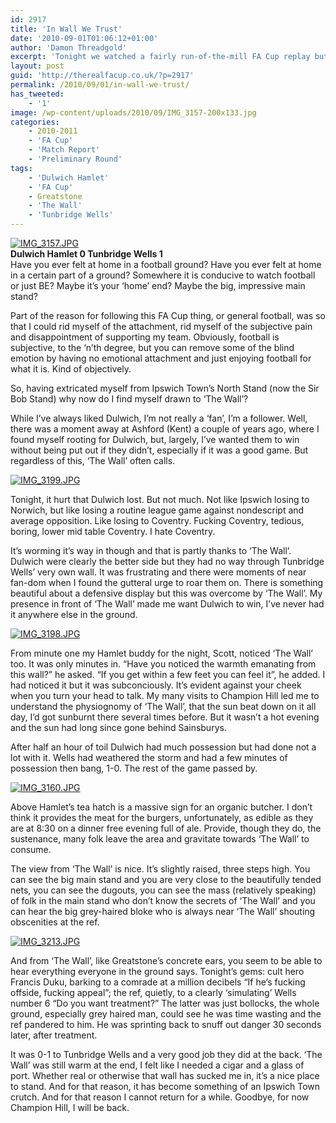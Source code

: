 ```yaml
---
id: 2917
title: 'In Wall We Trust'
date: '2010-09-01T01:06:12+01:00'
author: 'Damon Threadgold'
excerpt: 'Tonight we watched a fairly run-of-the-mill FA Cup replay but realised we''d been sucked in thanks to a lovely big wall.'
layout: post
guid: 'http://therealfacup.co.uk/?p=2917'
permalink: /2010/09/01/in-wall-we-trust/
has_tweeted:
    - '1'
image: /wp-content/uploads/2010/09/IMG_3157-200x133.jpg
categories:
    - 2010-2011
    - 'FA Cup'
    - 'Match Report'
    - 'Preliminary Round'
tags:
    - 'Dulwich Hamlet'
    - 'FA Cup'
    - Greatstone
    - 'The Wall'
    - 'Tunbridge Wells'
---
```


[![IMG_3157.JPG](http://lh3.ggpht.com/_3L4_Y2OBz2M/TH2OzVMwlWI/AAAAAAAACds/SKrjEEgMp88/IMG_3157.JPG?imgmax=200)](http://lh3.ggpht.com/_3L4_Y2OBz2M/TH2OzVMwlWI/AAAAAAAACds/SKrjEEgMp88/IMG_3157.JPG?imgmax=640)  
**Dulwich Hamlet 0 Tunbridge Wells 1**  
Have you ever felt at home in a football ground? Have you ever felt at home in a certain part of a ground? Somewhere it is conducive to watch football or just BE? Maybe it’s your ‘home’ end? Maybe the big, impressive main stand?

Part of the reason for following this FA Cup thing, or general football, was so that I could rid myself of the attachment, rid myself of the subjective pain and disappointment of supporting my team. Obviously, football is subjective, to the ‘n’th degree, but you can remove some of the blind emotion by having no emotional attachment and just enjoying football for what it is. Kind of objectively.

So, having extricated myself from Ipswich Town’s North Stand (now the Sir Bob Stand) why now do I find myself drawn to ‘The Wall’?

While I’ve always liked Dulwich, I’m not really a ‘fan’, I’m a follower. Well, there was a moment away at Ashford (Kent) a couple of years ago, where I found myself rooting for Dulwich, but, largely, I’ve wanted them to win without being put out if they didn’t, especially if it was a good game. But regardless of this, ‘The Wall’ often calls.

[![IMG_3199.JPG](http://lh4.ggpht.com/_3L4_Y2OBz2M/TH2O2oYM_3I/AAAAAAAACd4/vXfJQQaeKK0/IMG_3199.JPG?imgmax=200)](http://lh4.ggpht.com/_3L4_Y2OBz2M/TH2O2oYM_3I/AAAAAAAACd4/vXfJQQaeKK0/IMG_3199.JPG?imgmax=640)

Tonight, it hurt that Dulwich lost. But not much. Not like Ipswich losing to Norwich, but like losing a routine league game against nondescript and average opposition. Like losing to Coventry. Fucking Coventry, tedious, boring, lower mid table Coventry. I hate Coventry.

It’s worming it’s way in though and that is partly thanks to ‘The Wall’. Dulwich were clearly the better side but they had no way through Tunbridge Wells’ very own wall. It was frustrating and there were moments of near fan-dom when I found the gutteral urge to roar them on. There is something beautiful about a defensive display but this was overcome by ‘The Wall’. My presence in front of ‘The Wall’ made me want Dulwich to win, I’ve never had it anywhere else in the ground.

[![IMG_3198.JPG](http://lh5.ggpht.com/_3L4_Y2OBz2M/TH2O1d6Gu3I/AAAAAAAACd0/uCRyQKeRMDo/IMG_3198.JPG?imgmax=200)](http://lh5.ggpht.com/_3L4_Y2OBz2M/TH2O1d6Gu3I/AAAAAAAACd0/uCRyQKeRMDo/IMG_3198.JPG?imgmax=640)

From minute one my Hamlet buddy for the night, Scott, noticed ‘The Wall’ too. It was only minutes in. “Have you noticed the warmth emanating from this wall?” he asked. “If you get within a few feet you can feel it”, he added. I had noticed it but it was subconciously. It’s evident against your cheek when you turn your head to talk. My many visits to Champion Hill led me to understand the physiognomy of ‘The Wall’, that the sun beat down on it all day, I’d got sunburnt there several times before. But it wasn’t a hot evening and the sun had long since gone behind Sainsburys.

After half an hour of toil Dulwich had much possession but had done not a lot with it. Wells had weathered the storm and had a few minutes of possession then bang, 1-0. The rest of the game passed by.

[![IMG_3160.JPG](http://lh6.ggpht.com/_3L4_Y2OBz2M/TH2O0DWwh4I/AAAAAAAACdw/puuc1uee47g/IMG_3160.JPG?imgmax=200)](http://lh6.ggpht.com/_3L4_Y2OBz2M/TH2O0DWwh4I/AAAAAAAACdw/puuc1uee47g/IMG_3160.JPG?imgmax=640)

Above Hamlet’s tea hatch is a massive sign for an organic butcher. I don’t think it provides the meat for the burgers, unfortunately, as edible as they are at 8:30 on a dinner free evening full of ale. Provide, though they do, the sustenance, many folk leave the area and gravitate towards ‘The Wall’ to consume.

The view from ‘The Wall’ is nice. It’s slightly raised, three steps high. You can see the big main stand and you are very close to the beautifully tended nets, you can see the dugouts, you can see the mass (relatively speaking) of folk in the main stand who don’t know the secrets of ‘The Wall’ and you can hear the big grey-haired bloke who is always near ‘The Wall’ shouting obscenities at the ref.

[![IMG_3213.JPG](http://lh3.ggpht.com/_3L4_Y2OBz2M/TH2O3eNUJiI/AAAAAAAACd8/FwgMLDy8h2Y/IMG_3213.JPG?imgmax=200)](http://lh3.ggpht.com/_3L4_Y2OBz2M/TH2O3eNUJiI/AAAAAAAACd8/FwgMLDy8h2Y/IMG_3213.JPG?imgmax=640)

And from ‘The Wall’, like Greatstone’s concrete ears, you seem to be able to hear everything everyone in the ground says. Tonight’s gems: cult hero Francis Duku, barking to a comrade at a million decibels “If he’s fucking offside, fucking appeal”; the ref, quietly, to a clearly ‘simulating’ Wells number 6 “Do you want treatment?” The latter was just bollocks, the whole ground, especially grey haired man, could see he was time wasting and the ref pandered to him. He was sprinting back to snuff out danger 30 seconds later, after treatment.

It was 0-1 to Tunbridge Wells and a very good job they did at the back. ‘The Wall’ was still warm at the end, I felt like I needed a cigar and a glass of port. Whether real or otherwise that wall has sucked me in, it’s a nice place to stand. And for that reason, it has become something of an Ipswich Town crutch. And for that reason I cannot return for a while. Goodbye, for now Champion Hill, I will be back.